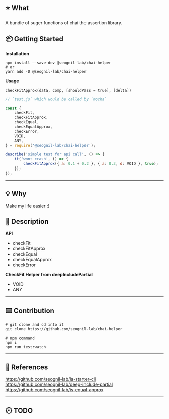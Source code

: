 ## ⭐️ What

A bundle of suger functions of chai the assertion library.

## 📦 Getting Started

**Installation**

```shell
npm install –-save-dev @seognil-lab/chai-helper
# or
yarn add -D @seognil-lab/chai-helper
```

**Usage**

`checkFitApprox(data, comp, [shouldPass = true], [delta])`

```javascript
// `test.js` which would be called by `mocha`

const {
    checkFit,
    checkFitApprox,
    checkEqual,
    checkEqualApprox,
    checkError,
    VOID,
    ANY,
} = require('@seognil-lab/chai-helper');

describe('simple test for api call', () => {
    it('wont crash', () => {
        checkFitApprox({ a: 0.1 + 0.2 }, { a: 0.3, d: VOID }, true);
    });
});
```

---

## 💡 Why

Make my life easier :)

## 📖 Description

**API**

-   checkFit
-   checkFitApprox
-   checkEqual
-   checkEqualApprox
-   checkError

**CheckFit Helper from deepIncludePartial**

-   VOID
-   ANY

---

## ⌨️ Contribution

```shell
# git clone and cd into it
git clone https://github.com/seognil-lab/chai-helper

# npm command
npm i
npm run test:watch
```

---

## 📜 References

https://github.com/seognil-lab/la-starter-cli  
https://github.com/seognil-lab/deep-include-partial  
https://github.com/seognil-lab/is-equal-approx

---

## 🕗 TODO
